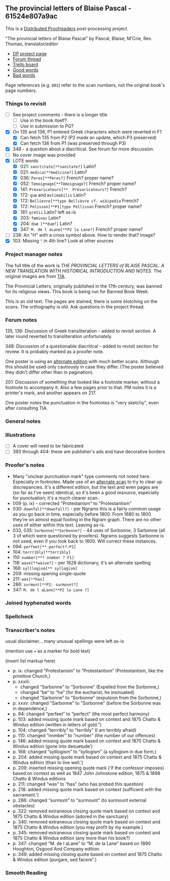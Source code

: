 ## The provincial letters of Blaise Pascal - 61524e807a9ac ##

This is a [Distributed Proofreaders](http://www.pgdp.net/) post-processing project.

"The provincial letters of Blaise Pascal" by Pascal, Blaise; M'Crie, Rev. Thomas, translator/editor

- [DP project page](http://www.pgdp.net/c/project.php?id=projectID61524e807a9ac)
- [Forum thread](https://www.pgdp.net/phpBB3/viewtopic.php?t=75204)
- [Trello board](https://trello.com/b/nT0nnebE)
- [Good words](good_words.txt)
- [Bad words](bad_words.txt)

Page references (e.g. `001`) refer to the scan numbers, not the original book's page numbers.

### Things to revisit ###

- [ ] See project comments - there is a longer title
    - [ ] Use in the book itself?
    - [ ] Use in submission to PG?
- [x] On 135 and 136, P1 entered Greek characters which were reverted in F1
    - [x] Can fetch 135 from P2 (P2 made an update, which P3 preserved)
    - [x] Can fetch 136 from P1 (was preserved through P3)
- [x] 348 - a question about a diacritical. See forum for more discussion.
- [ ] No cover image was provided
- [x] LOTE words
    - [x] 021: `sanctitate[**sanitate?]` Latin?
    - [x] 021: `medica[**medicina?]` Latin?
    - [x] 036: `Peres[**Pères?]` French? proper name?
    - [x] 052: `Temoignage[**Témoignage?]` French? proper name?
    - [x] 141: `Prevaricateurs[**  Prévaricateurs?]` French?
    - [x] 172: `quæ` and `œstimabilis` Latin?
    - [x] 172: `Bellievre[**typo Bellièvre cf. wikipedia` French?
    - [x] 172: `Pelisson[**P1|typo Pellisson` French? proper name?
    - [x] 181: `pretii` Latin? left as-is
    - [x] 203: `fœminas` Latin?
    - [x] 204: `duæ [**duœ?]` Latin?
    - [X] 347: `M. de l aLane[**P2 la Lane?]` French? proper name?
- [ ] 238: An "H" with a cross symbol above. How to render that? image?
- [x] 103: Missing `"` in 4th line? Look at other sources

### Project manager notes ###

The full title of the work is *THE PROVINCIAL LETTERS of BLAISE PASCAL. A NEW TRANSLATION WITH HISTORICAL INTRODUCTION AND NOTES.*  The original images are from [TIA](https://archive.org/details/provincialletter00pasciala/page/n5/mode/2up).

The Provincial Letters, originally published in the 17th century, was banned for its religious views. This book is being run for Banned Book Week.

This is an old text. The pages are stained, there is some blotching on the scans. The orthography is old. Ask questions in the project thread. 

### Forum notes ###

135, 136: Discussion of Greek transliteration - added to revisit section. A
later round reverted to transliteration unfortunately.

348: Discussion of a questionable diacritical - added to revisit section for
review. It is probably marked as a proofer note.

One poster is using an [alternate edition][1] with much better scans. Although
this should be used only cautiously in case they differ. (The poster believed
they didn't differ other than in pagination).

201: Discussion of something that looked like a footnote marker, without a
footnote to accompany it. Also a few pages prior to that. PM notes it is a
printer's mark, and another appears on 217.

One poster notes the punctuation in the footnotes is "very sketchy", even
after consulting TIA.

### General notes ###

### Illustrations ###

- [ ] A cover will need to be fabricated
- [ ] 393 through 404: these are publisher's ads and have decorative borders

### Proofer's notes ###

- Many "unclear punctuation mark" type comments not noted here. Especially
  in footnotes. Made use of an [alternate scan][2] to try to clear up
  discrepancies. It's a different edition, but the text and even pages are
  (so far as I've seen) identical, so it's been a good resource, especially
  for punctuation; it's a much clearer scan.
- 009 (p. ix) - corrected "Protestanism" to "Protestantism"
- 030: `downfal[**downfall?]` - per Ngrams this is a fairly common usage as you
  go back in time, especially before 1800. From 1680 to 1800 they're on almost
  equal footing in the Ngram graph. There are no other uses of either within
  this text. Leaving as-is.
- 033, 035: `Sarbonne[**Sorbonne?]` - 44 uses of Sorbonne, 3 Sarbonne (all
  3 of which were questioned by proofers). Ngrams suggests Sarbonne is not
  used, even if you look back to 1600. Will correct these instances.
- 094: `perfeet[** perfect?:P1]`
- 104: `terrribly[**terribly]`
- 110: `number[**? nnmber ? F1]`
- 118: `wave[**waive?]` - per 1828 dictionary, it's an alternate spelling
- 168: `sylllogism[** syllogism]`
- 209: missing opening single-quote
- 211: `was[**has]`
- 286: `surmont[**P2: surmount?]`
- 347: `M. de l aLane[**P2 la Lane ?]`

### Joined hyphenated words ###

### Spellcheck ###

### Transcriber's notes ###

usual disclaimer... many unusual spellings were left as-is

(mention use `=` as a marker for bold text)

(insert list markup here)

- p. ix: changed “Protestanism” to “Protestantism” (Protestantism, like the primitive Church,)
- p. xxxiii:
    - changed “Sarbonne” to “Sorbonne” (Expelled from the Sorbonne,)
    - changed “be” to “he” (for the eucharist, he insinuated)
    - changed “Sarbonne” to “Sorbonne” (expulsion from the Sorbonne,)
- p. xxxv: changed “Sarbonne” to “Sorbonne” (before the Sorbonne was in dependence,)
- p. 94: changed “perfeet” to “perfect” (the most perfect harmony)
- p. 103: added missing quote mark based on context and 1875 Chatto & Windus edition (written in letters of gold.”)
- p. 104: changed “terrribly” to “terribly” (I am terribly afraid)
- p. 110: changed “nnmber” to “number” (the number of our offences)
- p. 146: added missing quote mark based on context and 1875 Chatto & Windus edition (gone into desuetude’)
- p. 168: changed “sylllogism” to “syllogism” (a syllogism in due form,)
- p. 204: added missing quote mark based on context and 1875 Chatto & Windus edition (than to live well.’)
- p. 209: inserted missing opening quote mark (‘if the confessor imposes) based on context as well as 1847 John Johnstone edition, 1875 & 1898 Chatto & Windus editions
- p. 211: changed “was” to “has” (who has probed this question)
- p. 218: added missing quote mark based on context (sufficient with the sacrament.’)
- p. 286: changed “surmont” to “surmount” (to surmount external obstacles)
- p. 322: removed extraneous closing quote mark based on context and 1875 Chatto & Windus edition (adored in the sanctuary)
- p. 340: removed extraneous closing quote mark based on context and 1875 Chatto & Windus edition (you may profit by my example.)
- p. 345: removed extraneous closing quote mark based on context and 1875 Chatto & Windus edition (any more than his book?)
- p. 347: changed “M. de l aLane” to “M. de la Lane” based on 1890 Houghton, Osgood And Company edition.
- p. 349: added missing closing quote based on context and 1875 Chatto & Windus edition (purgare, sed facere”.)

### Smooth Reading ###


[1]: https://books.google.co.za/books?id=dIU9AAAAYAAJ
[2]: https://books.google.co.za/books?id=dIU9AAAAYAAJ&pg=PR7&source=gbs_toc_r&cad=2#v=onepage&q&f=false
